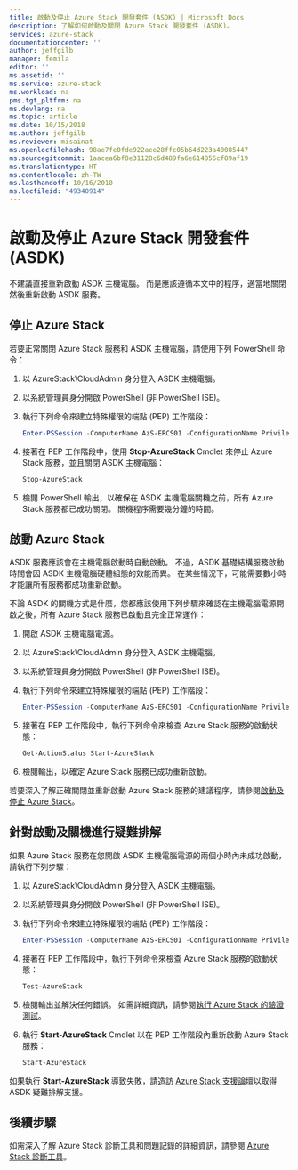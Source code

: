 ```yaml
---
title: 啟動及停止 Azure Stack 開發套件 (ASDK) | Microsoft Docs
description: 了解如何啟動及關閉 Azure Stack 開發套件 (ASDK)。
services: azure-stack
documentationcenter: ''
author: jeffgilb
manager: femila
editor: ''
ms.assetid: ''
ms.service: azure-stack
ms.workload: na
pms.tgt_pltfrm: na
ms.devlang: na
ms.topic: article
ms.date: 10/15/2018
ms.author: jeffgilb
ms.reviewer: misainat
ms.openlocfilehash: 98ae7fe0fde922aee28ffc05b64d223a40085447
ms.sourcegitcommit: 1aacea6bf8e31128c6d489fa6e614856cf89af19
ms.translationtype: HT
ms.contentlocale: zh-TW
ms.lasthandoff: 10/16/2018
ms.locfileid: "49340914"
---
```

# <a name="start-and-stop-the-azure-stack-development-kit-asdk"></a>啟動及停止 Azure Stack 開發套件 (ASDK)
不建議直接重新啟動 ASDK 主機電腦。 而是應該遵循本文中的程序，適當地關閉然後重新啟動 ASDK 服務。 

## <a name="stop-azure-stack"></a>停止 Azure Stack 
若要正常關閉 Azure Stack 服務和 ASDK 主機電腦，請使用下列 PowerShell 命令：

1. 以 AzureStack\CloudAdmin 身分登入 ASDK 主機電腦。
2. 以系統管理員身分開啟 PowerShell (非 PowerShell ISE)。
3. 執行下列命令來建立特殊權限的端點 (PEP) 工作階段： 

   ```powershell
   Enter-PSSession -ComputerName AzS-ERCS01 -ConfigurationName PrivilegedEndpoint
   ```
4. 接著在 PEP 工作階段中，使用 **Stop-AzureStack** Cmdlet 來停止 Azure Stack 服務，並且關閉 ASDK 主機電腦：

   ```powershell
   Stop-AzureStack
   ```
5. 檢閱 PowerShell 輸出，以確保在 ASDK 主機電腦關機之前，所有 Azure Stack 服務都已成功關閉。 關機程序需要幾分鐘的時間。

## <a name="start-azure-stack"></a>啟動 Azure Stack 
ASDK 服務應該會在主機電腦啟動時自動啟動。 不過，ASDK 基礎結構服務啟動時間會因 ASDK 主機電腦硬體組態的效能而異。 在某些情況下，可能需要數小時才能讓所有服務都成功重新啟動。

不論 ASDK 的關機方式是什麼，您都應該使用下列步驟來確認在主機電腦電源開啟之後，所有 Azure Stack 服務已啟動且完全正常運作： 

1. 開啟 ASDK 主機電腦電源。 
2. 以 AzureStack\CloudAdmin 身分登入 ASDK 主機電腦。
3. 以系統管理員身分開啟 PowerShell (非 PowerShell ISE)。
4. 執行下列命令來建立特殊權限的端點 (PEP) 工作階段：

   ```powershell
   Enter-PSSession -ComputerName AzS-ERCS01 -ConfigurationName PrivilegedEndpoint
   ```
5. 接著在 PEP 工作階段中，執行下列命令來檢查 Azure Stack 服務的啟動狀態：

   ```powershell
   Get-ActionStatus Start-AzureStack
   ```
6. 檢閱輸出，以確定 Azure Stack 服務已成功重新啟動。

若要深入了解正確關閉並重新啟動 Azure Stack 服務的建議程序，請參閱[啟動及停止 Azure Stack](.\.\azure-stack-start-and-stop.md)。 

## <a name="troubleshoot-startup-and-shutdown"></a>針對啟動及關機進行疑難排解 
如果 Azure Stack 服務在您開啟 ASDK 主機電腦電源的兩個小時內未成功啟動，請執行下列步驟：

1. 以 AzureStack\CloudAdmin 身分登入 ASDK 主機電腦。
2. 以系統管理員身分開啟 PowerShell (非 PowerShell ISE)。
3. 執行下列命令來建立特殊權限的端點 (PEP) 工作階段：

   ```powershell
   Enter-PSSession -ComputerName AzS-ERCS01 -ConfigurationName PrivilegedEndpoint
   ```
4. 接著在 PEP 工作階段中，執行下列命令來檢查 Azure Stack 服務的啟動狀態：

   ```powershell
   Test-AzureStack
   ```
5. 檢閱輸出並解決任何錯誤。 如需詳細資訊，請參閱[執行 Azure Stack 的驗證測試](.\.\azure-stack-diagnostic-test.md)。
6. 執行 **Start-AzureStack** Cmdlet 以在 PEP 工作階段內重新啟動 Azure Stack 服務：

   ```powershell
   Start-AzureStack
   ```

如果執行 **Start-AzureStack** 導致失敗，請造訪 [Azure Stack 支援論壇](https://social.msdn.microsoft.com/Forums/en-US/home?forum=azurestack)以取得 ASDK 疑難排解支援。 

## <a name="next-steps"></a>後續步驟 
如需深入了解 Azure Stack 診斷工具和問題記錄的詳細資訊，請參閱 [Azure Stack 診斷工具](.\.\azure-stack-diagnostics.md)。
